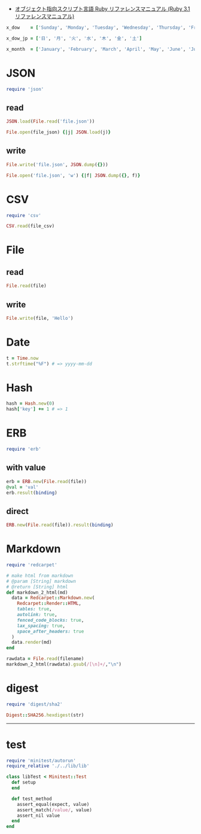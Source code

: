- [オブジェクト指向スクリプト言語 Ruby リファレンスマニュアル (Ruby 3.1 リファレンスマニュアル)](https://docs.ruby-lang.org/ja/3.1/doc/index.html)

```ruby
x_dow    = ['Sunday', 'Monday', 'Tuesday', 'Wednesday', 'Thursday', 'Friday', 'Saturday']
```

```ruby
x_dow_jp = ['日', '月', '火', '水', '木', '金', '土']
```

```ruby
x_month  = ['January', 'February', 'March', 'April', 'May', 'June', 'July', 'August', 'September', 'October', 'November', 'December']
```

# JSON

```ruby
require 'json'
```

## read

```ruby
JSON.load(File.read('file.json'))
```

```ruby
File.open(file_json) {|j| JSON.load(j)}
```

## write

```ruby
File.write('file.json', JSON.dump({}))
```

```ruby
File.open('file.json', 'w') {|f| JSON.dump({}, f)}
```

# CSV

```ruby
require 'csv'
```

```ruby
CSV.read(file_csv)
```

# File

## read

```ruby
File.read(file)
```

## write

```ruby
File.write(file, 'Hello')
```

# Date
```ruby
t = Time.now
t.strftime("%F") # => yyyy-mm-dd
```

# Hash
```ruby
hash = Hash.new(0)
hash['key'] += 1 # => 1
```

# ERB

```ruby
require 'erb'
```

## with value

```ruby
erb = ERB.new(File.read(file))
@val = 'val'
erb.result(binding)
```

## direct

```ruby
ERB.new(File.read(file)).result(binding)
```

# Markdown

```ruby
require 'redcarpet'
```

```ruby
# make html from markdown
# @param [String] markdown
# @return [String] html
def markdown_2_html(md)
  data = Redcarpet::Markdown.new(
    Redcarpet::Render::HTML,
    tables: true,
    autolink: true,
    fenced_code_blocks: true,
    lax_spacing: true,
    space_after_headers: true
  )
  data.render(md)
end
```

```ruby
rawdata = File.read(filename)
markdown_2_html(rawdata).gsub(/[\n]+/,"\n")
```

# digest

```ruby
require 'digest/sha2'
```

```ruby
Digest::SHA256.hexdigest(str)
```

---

# test

```ruby
require 'minitest/autorun'
require_relative './../lib/lib'
```

```ruby
class libTest < Minitest::Test
  def setup
  end

  def test_method
    assert_equal(expect, value)
    assert_match(/value/, value)
    assert_nil value
  end
end
```


